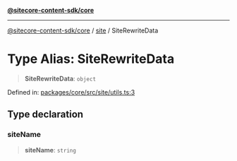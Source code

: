 [**@sitecore-content-sdk/core**](../../README.md)

***

[@sitecore-content-sdk/core](../../README.md) / [site](../README.md) / SiteRewriteData

# Type Alias: SiteRewriteData

> **SiteRewriteData**: `object`

Defined in: [packages/core/src/site/utils.ts:3](https://github.com/Sitecore/content-sdk/blob/49730513e5708f82afd41a071847a7598aa586bb/packages/core/src/site/utils.ts#L3)

## Type declaration

### siteName

> **siteName**: `string`

